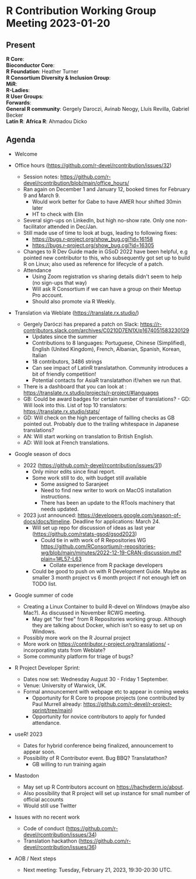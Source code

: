 # R Contribution Working Group Meeting 2023-01-20

## Present

**R Core**:   
**Bioconductor Core**:   
**R Foundation**: Heather Turner    
**R Consortium Diversity & Inclusion Group**:   
**MiR**:   
**R-Ladies**:   
**R User Groups**:   
**Forwards**:   
**General R community**: Gergely Daroczi, Avinab Neogy, Lluís Revilla, Gabriel Becker  
**Latin R**:
**Africa R**: Ahmadou Dicko  

## Agenda

- Welcome

- Office hours (https://github.com/r-devel/rcontribution/issues/32)
    - Session notes: https://github.com/r-devel/rcontribution/blob/main/office_hours/
    - Ran again on December 1 and January 12, booked times for February 9 and March 9.
        - Would work better for Gabe to have AMER hour shifted 30min later
        - HT to check with Elin
    - Several sign-ups on LinkedIn, but high no-show rate. Only one non-facilitator attended in Dec/Jan.
    - Still made use of time to look at bugs, leading to following fixes:
        - https://bugs.r-project.org/show_bug.cgi?id=16158
        - https://bugs.r-project.org/show_bug.cgi?id=16305
    - Changes to R Dev Guide made in GSoD 2022 have been helpful, e.g pointed new contributor to this, who subsequently got set up to build R on Linux; also used as reference for lifecycle of a patch.
    - Attendance
        - Using Zoom registration vs sharing details didn't seem to help (no sign-ups that way)
        - Will ask R Consortium if we can have a group on their Meetup Pro account.
        - Should also promote via R Weekly.

- Translation via Weblate (https://translate.rx.studio/)
    - Gergely Daróczi has prepared a patch on Slack: https://r-contributors.slack.com/archives/C0210D7EN1X/p1674051583230129
        - Updates since the summer
        - Contributions to 8 languages: Portuguese, Chinese (Simplified), English (United Kingdom), French, Albanian, Spanish, Korean, Italian
        - 18 contributors, 3486 strings
        - Can see impact of LatinR translatathon. Community introduces a bit of friendly competition!
        - Potential contacts for AsiaR translatathon if/when we run that.
    - There is a dashboard that you can look at : https://translate.rx.studio/projects/r-project/#languages
    - GB: Could be award badges for certain number of translations?
            - GD: Will look into this. List of top 10 translators: https://translate.rx.studio/stats/
    - GD: Will check on the high percentage of failling checks as GB pointed out. Probably due to the trailing whitespace in Japanese translations?
    - AN: Will start working on translation to British English.
    - AD: Will look at French translations.

- Google season of docs 
    - 2022 (https://github.com/r-devel/rcontribution/issues/31)
        - Only minor edits since final report. 
        - Some work still to do, with budget still available
            - Some assigned to Saranjeet
            - Need to find new writer to work on MacOS installation instructions.
            - There has been an update to the RTools machinery that needs updated. 
    - 2023 just announced: https://developers.google.com/season-of-docs/docs/timeline. Deadline for applications: March 24.
        - Will set up repo for discussion of ideas as last year (https://github.com/rstats-gsod/gsod2023)
            - Could tie in with work of R Repositories WG https://github.com/RConsortium/r-repositories-wg/blob/main/minutes/2022-12-19-CRAN-discussion.md?plain=1#L57-L63
                - Collate experience from R package developers
        - Could be good to push on with R Development Guide. Maybe as smaller 3 month project vs 6 month project if not enough left on TODO list.

- Google summer of code 
    - Creating a Linux Container to build R-devel on Windows (maybe also Mac?). As discussed in November RCWG meeting.
        - May get "for free" from R Repositories working group. Although they are talking about Docker, which isn't so easy to set up on Windows.
    - Possibly more work on the R Journal project
    - More work on https://contributor.r-project.org/translations/ - incorporating stats from Weblate?
    - Some community platform for triage of bugs?

- R Project Developer Sprint: 
    - Dates now set: Wednesday August 30 - Friday 1 September. 
    - Venue: University of Warwick, UK.
    - Formal announcement with webpage etc to appear in coming weeks
        - Opportunity for R Core to propose projects (one contributed by Paul Murrell already: https://github.com/r-devel/r-project-sprint/tree/main)
        - Opportunity for novice contributors to apply for funded attendance.

- useR! 2023
    - Dates for hybrid conference being finalized, announcement to appear soon.
    - Possibility of R Contributor event. Bug BBQ? Translatathon?
        - GB willing to run training again

- Mastodon
    - May set up R Contributors account on https://hachyderm.io/about.
    - Also possibility that R project will set up instance for small number of official accounts
    - Would still use Twitter

- Issues with no recent work
    - Code of conduct (https://github.com/r-devel/rcontribution/issues/34)
    - Translation hackathon (https://github.com/r-devel/rcontribution/issues/36)
     
- AOB / Next steps
    - Next meeting: Tuesday, February 21, 2023, 19:30-20:30 UTC.
